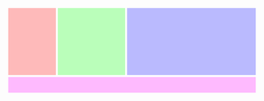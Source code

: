 <div style="aspect-ratio: 1920 / 658; background: url(https://im.dt.in.th/ipfs/bafybeickl4hs7iix4ntr7gbtlp3t2bvl4bk4muoqz6wm6cvqbhbc3buape/image.webp); position: relative; background-size: cover;">
<div style="position: absolute; top: 0%; left: 0%; width: 19.21%; height: 79.33%; background: #f004"></div>
<div style="position: absolute; top: 0%; left: 20.04%; width: 27.18%; height: 79.33%; background: #0f04"></div>
<div style="position: absolute; top: 0%; left: 48.05%; width: 51.95%; height: 79.33%; background: #00f4"></div>
<div style="position: absolute; top: 81.76%; left: 0%; width: 100%; height: 18.24%; background: #f0f4"></div>
</div>